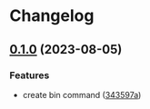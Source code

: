 # Changelog

## [0.1.0](https://github.com/nozomiishii/configs/compare/nozo-v0.0.1...nozo-v0.1.0) (2023-08-05)

### Features

- create bin command ([343597a](https://github.com/nozomiishii/configs/commit/343597adf865a7c9992b6b2477086ab5c6df91e2))
